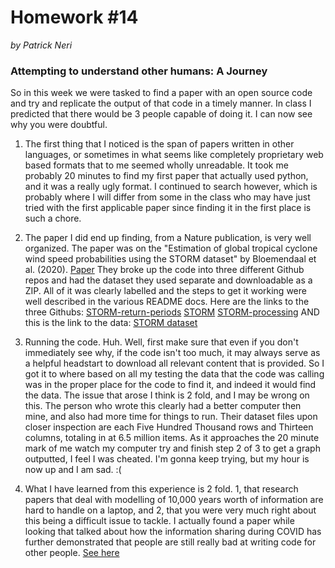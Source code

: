 # Homework #14
*by Patrick Neri*

### Attempting to understand other humans: A Journey

So in this week we were tasked to find a paper with an open source code and try and replicate
the output of that code in a timely manner. In class I predicted that there would be 3 people
capable of doing it. I can now see why you were doubtful.

1. The first thing that I noticed is the span of papers written in other languages, or sometimes
in what seems like completely proprietary web based formats that to me seemed wholly unreadable.
It took me probably 20 minutes to find my first paper that actually used python, and it was a
really ugly format. I continued to search however, which is probably where I will differ from
some in the class who may have just tried with the first applicable paper since finding it in the first place is such a chore.

2. The paper I did end up finding, from a Nature publication, is very well organized. The paper was on the "Estimation of global tropical cyclone wind speed probabilities using the STORM dataset" by Bloemendaal et al. (2020). [Paper](https://www.nature.com/articles/s41597-020-00720-x#code-availability) They broke up the code into three different Github repos and had the dataset they used separate and downloadable as a ZIP. All of it was clearly labelled and the steps to get it working were well described in the various README docs. Here are the links to the three Githubs: [STORM-return-periods](https://github.com/NBloemendaal/STORM-return-periods) [STORM](https://github.com/NBloemendaal/STORM) [STORM-processing](https://github.com/NBloemendaal/STORM-preprocessing) AND this is the link to the data: [STORM dataset](https://doi.org/10.4121/uuid:82c1dc0d-5485-43d8-901a-ce7f26cda35d)

3.  Running the code. Huh. Well, first make sure that even if you don't immediately see why, if the code isn't too much, it may always serve as a helpful headstart to download all relevant content that is provided. So I got it to where based on all my testing the data that the code was calling was in the proper place for the code to find it, and indeed it would find the data. The issue that arose I think is 2 fold, and I may be wrong on this. The person who wrote this clearly had a better computer then mine, and also had more time for things to run. Their dataset files upon closer inspection are each Five Hundred Thousand rows and Thirteen columns, totaling in
at 6.5 million items. As it approaches the 20 minute mark of me watch my computer try and finish step 2 of 3 to get a graph outputted, I feel I was cheated. I'm gonna keep trying, but my hour is now up and I am sad. :(

4. What I have learned from this experience is 2 fold. 1, that research papers that deal with modelling of 10,000 years worth of information are hard to handle on a laptop, and 2, that you were very much right about this being a difficult issue to tackle. I actually found a paper
while looking that talked about how the information sharing during COVID has further demonstrated
that people are still really bad at writing code for other people. [See here](https://www.nature.com/articles/s41597-020-0524-5)
